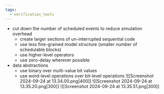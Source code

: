 ```yaml
---
tags:
  - verification_tools
---
```

- cut down the number of scheduled events to reduce simulation overhead
	- create larger sections of un-interrupted sequential code
	- use less fine-grained model structure (smaller number of schedulable blocks)
	- use higher-level operators
	- use zero-delay wherever possible
- data abstractions
	- use binary over multi-value bit values
	- use word-level operations over bit-level operations
	 ![[Screenshot 2024-09-24 at 13.34.00.png|400]]
	 ![[Screenshot 2024-09-24 at 13.35.20.png|300]]
	 ![[Screenshot 2024-09-24 at 13.35.51.png|300]]